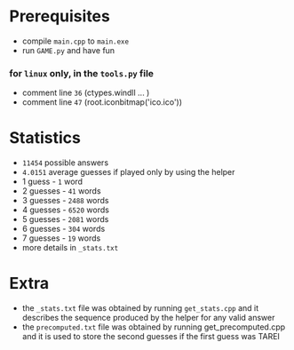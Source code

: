 # Prerequisites
* compile `main.cpp` to `main.exe`
* run `GAME.py` and have fun

### for `linux` only, in the `tools.py` file 
*    comment line `36` (ctypes.windll ... )
*    comment line `47` (root.iconbitmap('ico.ico'))

# Statistics
* `11454` possible answers
* `4.0151` average guesses if played only by using the helper
* 1 guess - `1` word
* 2 guesses - `41` words
* 3 guesses - `2488` words
* 4 guesses - `6520` words
* 5 guesses - `2081` words
* 6 guesses - `304` words
* 7 guesses - `19` words
* more details in `_stats.txt`

# Extra
* the `_stats.txt` file was obtained by running `get_stats.cpp` and it describes the sequence produced by the helper for any valid answer
* the `precomputed.txt` file was obtained by running get_precomputed.cpp and it is used to store the second guesses if the first guess was TAREI 

